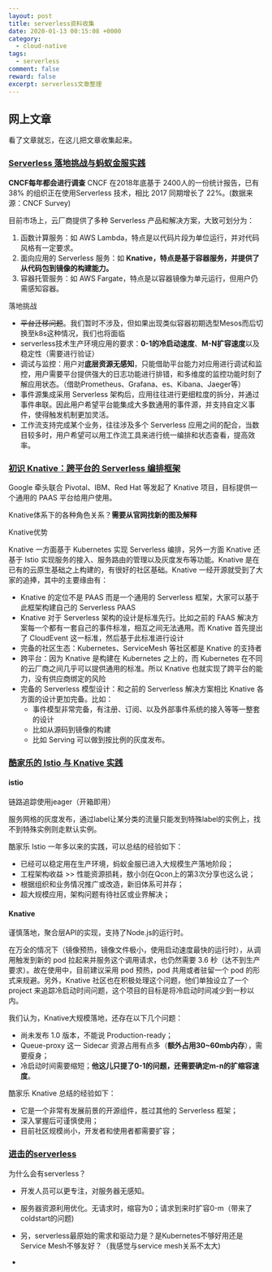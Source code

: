 ```yaml
---
layout: post
title: serverless资料收集
date: 2020-01-13 00:15:08 +0000
category:
  - cloud-native
tags:
  - serverless
comment: false
reward: false
excerpt: serverless文章整理
---
```


## 网上文章

看了文章就忘，在这儿把文章收集起来。

### [Serverless 落地挑战与蚂蚁金服实践](https://juejin.im/post/5d4bfcf0e51d4561ee1bdf37)

**CNCF每年都会进行调查**
CNCF 在2018年底基于 2400人的一份统计报告，已有 38% 的组织正在使用Serverless 技术，相比 2017 同期增长了 22%。(数据来源：CNCF Survey)

目前市场上，云厂商提供了多种 Serverless 产品和解决方案，大致可划分为：

1. 函数计算服务：如 AWS Lambda，特点是以代码片段为单位运行，并对代码风格有一定要求。
2. 面向应用的 Serverless 服务：如 **Knative，特点是基于容器服务，并提供了从代码包到镜像的构建能力。**
3. 容器托管服务：如 AWS Fargate，特点是以容器镜像为单元运行，但用户仍需感知容器。

落地挑战

- ~~平台迁移问题~~。我们暂时不涉及，但如果出现类似容器初期选型Mesos而后切换至k8s这种情况，我们也将面临
- serverless技术生产环境应用的要求：**0-1的冷启动速度**、**M-N扩容速度**以及稳定性（需要进行验证）
- 调试与监控：用户对**底层资源无感知**，只能借助平台能力对应用进行调试和监控，用户需要平台提供强大的日志功能进行排错，和多维度的监控功能时刻了解应用状态。（借助Prometheus、Grafana、es、Kibana、Jaeger等）
- 事件源集成采用 Serverless 架构后，应用往往进行更细粒度的拆分，并通过事件串联。因此用户希望平台能集成大多数通用的事件源，并支持自定义事件，使得触发机制更加灵活。
- 工作流支持完成某个业务，往往涉及多个 Serverless 应用之间的配合，当数目较多时，用户希望可以用工作流工具来进行统一编排和状态查看，提高效率。

### [初识 Knative：跨平台的 Serverless 编排框架](https://www.infoq.cn/article/rDL06CdUNEPXtPLzT-3O)

Google 牵头联合 Pivotal、IBM、Red Hat 等发起了 Knative 项目，目标提供一个通用的 PAAS 平台给用户使用。

Knative体系下的各种角色关系？**需要从官网找新的图及解释**

Knative优势

Knative 一方面基于 Kubernetes 实现 Serverless 编排，另外一方面 Knative 还基于 Istio 实现服务的接入、服务路由的管理以及灰度发布等功能。Knative 是在已有的云原生基础之上构建的，有很好的社区基础。Knative 一经开源就受到了大家的追捧，其中的主要缘由有：

- Knative 的定位不是 PAAS 而是一个通用的 Serverless 框架，大家可以基于此框架构建自己的 Serverless PAAS
- Knative 对于 Serverless 架构的设计是标准先行。比如之前的 FAAS 解决方案每一个都有一套自己的事件标准，相互之间无法通用。而 Knative 首先提出了 CloudEvent 这一标准，然后基于此标准进行设计
- 完备的社区生态：Kubernetes、ServiceMesh 等社区都是 Knative 的支持者
- 跨平台：因为 Knative 是构建在 Kubernetes 之上的，而 Kubernetes 在不同的云厂商之间几乎可以提供通用的标准。所以 Knative 也就实现了跨平台的能力，没有供应商绑定的风险
- 完备的 Serverless 模型设计：和之前的 Serverless 解决方案相比 Knative 各方面的设计更加完备。比如：
  - 事件模型非常完备，有注册、订阅、以及外部事件系统的接入等等一整套的设计
  - 比如从源码到镜像的构建
  - 比如 Serving 可以做到按比例的灰度发布。

### [酷家乐的 Istio 与 Knative 实践](https://mp.weixin.qq.com/s/LN4_lkHzGGYa3GrFa7osuQ)

#### istio

链路追踪使用jeager（开箱即用）

服务网格的灰度发布，通过label让某分类的流量只能发到特殊label的实例上，找不到特殊实例则走默认实例。

酷家乐 Istio 一年多以来的实践，可以总结的经验如下：

- 已经可以稳定用在生产环境，蚂蚁金服已进入大规模生产落地阶段；
- 工程架构收益 >> 性能资源损耗，敖小剑在Qcon上的第3次分享也这么说；
- 根据组织和业务情况推广或改造，新旧体系可并存；
- 超大规模应用，架构问题有待社区或业界解决；

#### Knative

谨慎落地，聚合层API的实现，支持了Node.js的运行时。

在万全的情况下（镜像预热，镜像文件极小，使用启动速度最快的运行时），从调用触发到新的 pod 拉起来并服务这个调用请求，也仍然需要 3.6 秒（达不到生产要求）。故在使用中，目前建议采用 pod 预热，pod 共用或者驻留一个 pod 的形式来规避。另外，Knative 社区也在积极处理这个问题，他们单独设立了一个 project 来追踪冷启动时间问题，这个项目的目标是将冷启动时间减少到一秒以内。

我们认为，Knative大规模落地，还存在以下几个问题：

- 尚未发布 1.0 版本，不能说 Production-ready；
- Queue-proxy 这一 Sidecar 资源占用有点多（**额外占用30~60mb内存**），需要瘦身；
- 冷启动时间需要缩短；**他这儿只提了0-1的问题，还需要确定m-n的扩缩容速度**。

酷家乐 Knative 总结的经验如下：

- 它是一个非常有发展前景的开源组件，胜过其他的 Serverless 框架；
- 深入掌握后可谨慎使用；
- 目前社区规模尚小，开发者和使用者都需要扩容；

### [进击的serverless](https://zhuanlan.zhihu.com/p/89480241)

为什么会有serverless？

- 开发人员可以更专注，对服务器无感知。
- 服务器资源利用优化。无请求时，缩容为0；请求到来时扩容0-m（带来了coldstart的问题)
- 另，serverless最原始的需求和驱动力是？是Kubernetes不够好用还是Service Mesh不够友好？（我感觉与service mesh关系不太大)

-
